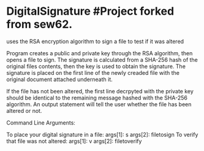 # DigitalSignature #Project forked from sew62.
uses the RSA encryption algorithm to sign a file to test if it was altered

Program creates a public and private key through the RSA algorithm, then opens a file to sign.
The signature is calculated from a SHA-256 hash of the original files contents, then the key is used to obtain the signature.
The signature is placed on the first line of the newly creaded file with the original document attached underneath it.

If the file has not been altered, the first line decrpyted with the private key should be identical to the remaining message
hashed with the SHA-256 algorithm. An output statement will tell the user whether the file has been altered or not.

Command Line Arguments:

To place your digital signature in a file: args[1]: s args[2]: filetosign
To verify that file was not altered: args[1]: v args[2]: filetoverify
